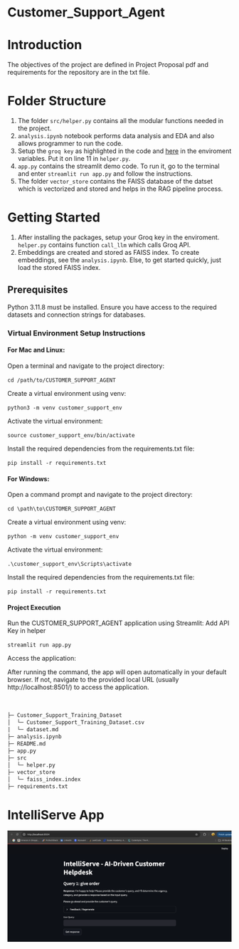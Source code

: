# Customer_Support_Agent

# Introduction
The objectives of the project are defined in Project Proposal pdf and requirements for the repository are in the txt file.

# Folder Structure
1. The folder `src/helper.py` contains all the modular functions needed in the project. 
2. `analysis.ipynb` notebook performs data analysis and EDA and also allows programmer to run the code. 
3. Setup the `groq key` as highlighted in the code and [here](https://console.groq.com/keys) in the enviroment variables. Put it on line 11 in `helper.py`.
3. `app.py` contains the streamlit demo code. To run it, go to the terminal and enter `streamlit run app.py` and follow the instructions.
4. The folder `vector_store` contains the FAISS database of the datset which is vectorized and stored and helps in the RAG pipeline process.

# Getting Started
1. After installing the packages, setup your Groq key in the enviroment. `helper.py` contains function `call_llm` which calls Groq API.
2. Embeddings are created and stored as FAISS index. To create embeddings, see the `analysis.ipynb`. Else, to get started quickly, just load the stored FAISS index.


## Prerequisites
Python 3.11.8 must be installed.
Ensure you have access to the required datasets and connection strings for databases.

### Virtual Environment Setup Instructions

#### For Mac and Linux:
Open a terminal and navigate to the project directory:

`cd /path/to/CUSTOMER_SUPPORT_AGENT`

Create a virtual environment using venv:


`python3 -m venv customer_support_env`


Activate the virtual environment:


`source customer_support_env/bin/activate`

Install the required dependencies from the requirements.txt file:


`pip install -r requirements.txt`

#### For Windows:
Open a command prompt and navigate to the project directory:

`cd \path\to\CUSTOMER_SUPPORT_AGENT`

Create a virtual environment using venv:

`python -m venv customer_support_env`


Activate the virtual environment:

`.\customer_support_env\Scripts\activate`

Install the required dependencies from the requirements.txt file:


`pip install -r requirements.txt`

#### Project Execution
Run the CUSTOMER_SUPPORT_AGENT application using Streamlit:
Add API Key in helper

`streamlit run app.py`

Access the application:

After running the command, the app will open automatically in your default browser.
If not, navigate to the provided local URL (usually http://localhost:8501/) to access the application.


```


├─ Customer_Support_Training_Dataset
│  └─ Customer_Support_Training_Dataset.csv
|  └─ dataset.md
├─ analysis.ipynb
├─ README.md
├─ app.py
├─ src
│  └─ helper.py
├─ vector_store
│  └─ faiss_index.index
├─ requirements.txt

```

# IntelliServe App
![alt text](Output.png)